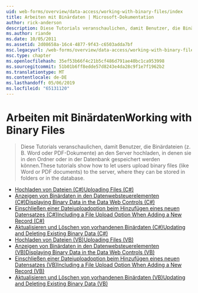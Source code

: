 ```yaml
---
uid: web-forms/overview/data-access/working-with-binary-files/index
title: Arbeiten mit Binärdaten | Microsoft-Dokumentation
author: rick-anderson
description: Diese Tutorials veranschaulichen, damit Benutzer, die Binärdateien (z. B. Word oder PDF-Dokumente) an den Server hochladen, in denen sie in den Ordner oder in der Datenbank gespeichert werden können.
ms.author: riande
ms.date: 10/05/2011
ms.assetid: 2d08658a-16c4-4877-9f43-c6503adda7bf
msc.legacyurl: /web-forms/overview/data-access/working-with-binary-files
msc.type: chapter
ms.openlocfilehash: 35ef53b66f4c21b5cf486d791ae40bc1ca953998
ms.sourcegitcommit: 51b01b6ff8edde57d8243e4da28c9f1e7f1962b2
ms.translationtype: MT
ms.contentlocale: de-DE
ms.lasthandoff: 05/06/2019
ms.locfileid: "65131120"
---
```

# <a name="working-with-binary-files"></a><span data-ttu-id="23ea8-103">Arbeiten mit Binärdaten</span><span class="sxs-lookup"><span data-stu-id="23ea8-103">Working with Binary Files</span></span>

> <span data-ttu-id="23ea8-104">Diese Tutorials veranschaulichen, damit Benutzer, die Binärdateien (z. B. Word oder PDF-Dokumente) an den Server hochladen, in denen sie in den Ordner oder in der Datenbank gespeichert werden können.</span><span class="sxs-lookup"><span data-stu-id="23ea8-104">These tutorials show how to let users upload binary files (like Word or PDF documents) to the server, where they can be stored in folders or in the database.</span></span>

- [<span data-ttu-id="23ea8-105">Hochladen von Dateien (C#)</span><span class="sxs-lookup"><span data-stu-id="23ea8-105">Uploading Files (C#)</span></span>](uploading-files-cs.md)
- [<span data-ttu-id="23ea8-106">Anzeigen von Binärdaten in den Datenwebsteuerelementen (C#)</span><span class="sxs-lookup"><span data-stu-id="23ea8-106">Displaying Binary Data in the Data Web Controls (C#)</span></span>](displaying-binary-data-in-the-data-web-controls-cs.md)
- [<span data-ttu-id="23ea8-107">Einschließen einer Dateiuploadoption beim Hinzufügen eines neuen Datensatzes (C#)</span><span class="sxs-lookup"><span data-stu-id="23ea8-107">Including a File Upload Option When Adding a New Record (C#)</span></span>](including-a-file-upload-option-when-adding-a-new-record-cs.md)
- [<span data-ttu-id="23ea8-108">Aktualisieren und Löschen von vorhandenen Binärdaten (C#)</span><span class="sxs-lookup"><span data-stu-id="23ea8-108">Updating and Deleting Existing Binary Data (C#)</span></span>](updating-and-deleting-existing-binary-data-cs.md)
- [<span data-ttu-id="23ea8-109">Hochladen von Dateien (VB)</span><span class="sxs-lookup"><span data-stu-id="23ea8-109">Uploading Files (VB)</span></span>](uploading-files-vb.md)
- [<span data-ttu-id="23ea8-110">Anzeigen von Binärdaten in den Datenwebsteuerelementen (VB)</span><span class="sxs-lookup"><span data-stu-id="23ea8-110">Displaying Binary Data in the Data Web Controls (VB)</span></span>](displaying-binary-data-in-the-data-web-controls-vb.md)
- [<span data-ttu-id="23ea8-111">Einschließen einer Dateiuploadoption beim Hinzufügen eines neuen Datensatzes (VB)</span><span class="sxs-lookup"><span data-stu-id="23ea8-111">Including a File Upload Option When Adding a New Record (VB)</span></span>](including-a-file-upload-option-when-adding-a-new-record-vb.md)
- [<span data-ttu-id="23ea8-112">Aktualisieren und Löschen von vorhandenen Binärdaten (VB)</span><span class="sxs-lookup"><span data-stu-id="23ea8-112">Updating and Deleting Existing Binary Data (VB)</span></span>](updating-and-deleting-existing-binary-data-vb.md)
